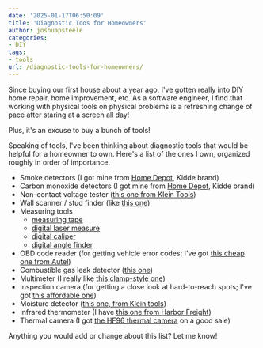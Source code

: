 ```yaml
---
date: '2025-01-17T06:50:09'
title: 'Diagnostic Toos for Homeowners'
author: joshuapsteele
categories:
- DIY
tags:
- tools
url: /diagnostic-tools-for-homeowners/
---
```

Since buying our first house about a year ago, I've gotten really into DIY home repair, home improvement, etc. As a software engineer, I find that working with physical tools on physical problems is a refreshing change of pace after staring at a screen all day!

Plus, it's an excuse to buy a bunch of tools!

Speaking of tools, I've been thinking about diagnostic tools that would be helpful for a homeowner to own. Here's a list of the ones I own, organized roughly in order of importance.

- Smoke detectors (I got mine from [Home Depot](https://www.homedepot.com/b/Electrical-Fire-Safety-Smoke-Detectors/N-5yc1vZbmh8), Kidde brand)
- Carbon monoxide detectors (I got mine from [Home Depot](https://www.homedepot.com/b/Electrical-Fire-Safety-Carbon-Monoxide-Detectors/N-5yc1vZbmgk), Kidde brand)
- Non-contact voltage tester ([this one from Klein Tools](https://www.homedepot.com/b/Electrical-Fire-Safety-Carbon-Monoxide-Detectors/N-5yc1vZbmgk))
- Wall scanner / stud finder (like [this one](https://amzn.to/40AwR3P))
- Measuring tools 
    - [measuring tape](https://www.homedepot.com/p/Stanley-25-ft-PowerLock-Tape-Measure-33-425D/100019154)
    - [digital laser measure](https://amzn.to/4hgXKiY)
    - [digital caliper](https://amzn.to/3Wmz1la)
    - [digital angle finder](https://amzn.to/40AZhuH)
- OBD code reader (for getting vehicle error codes; I've got [this cheap one from Autel](https://amzn.to/40hLpUR))
- Combustible gas leak detector ([this one](https://amzn.to/4g3DCzG))
- Multimeter (I really like [this clamp-style one](https://amzn.to/4jmNHum))
- Inspection camera (for getting a close look at hard-to-reach spots; I've got [this affordable one](https://amzn.to/3Wjfkeb))
- Moisture detector ([this one, from Klein tools](https://amzn.to/3BZzbs0))
- Infrared thermometer (I have [this one from Harbor Freight](https://www.harborfreight.com/121-infrared-laser-thermometer-63985.html))
- Thermal camera (I got [the HF96 thermal camera](https://www.amazon.com/s?k=Thermal+Camera&i=industrial&crid=20QNPPCV22QY5&sprefix=thermal+camera%2Cindustrial%2C161&linkCode=ll2&tag=joshuapsteele-20&linkId=15f72127db1af4702b5c7752725ffa0d&language=en_US&ref_=as_li_ss_tl) on a good sale)

Anything you would add or change about this list? Let me know!
